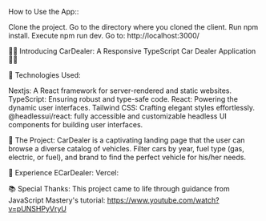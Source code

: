 How to Use the App::

Clone the project.
Go to the directory where you cloned the client.
Run npm install.
Execute npm run dev.
Go to: http://localhost:3000/

🏋️‍♀️ Introducing CarDealer: A Responsive TypeScript Car Dealer Application 🏋️‍♂️

🚀 Technologies Used:

Nextjs: A React framework for server-rendered and static websites.
TypeScript: Ensuring robust and type-safe code.
React: Powering the dynamic user interfaces.
Tailwind CSS: Crafting elegant styles effortlessly.
@headlessui/react: fully accessible and customizable headless UI components for building user interfaces.

🎯 The Project: CarDealer is a captivating landing page that the user can browse a diverse catalog of vehicles. Filter cars by year, fuel type (gas, electric, or fuel), and brand to find the perfect vehicle for his/her needs.

🔗 Experience ECarDealer: Vercel: 

📚 Special Thanks: This project came to life through guidance from JavaScript Mastery's tutorial: 
https://www.youtube.com/watch?v=pUNSHPyVryU